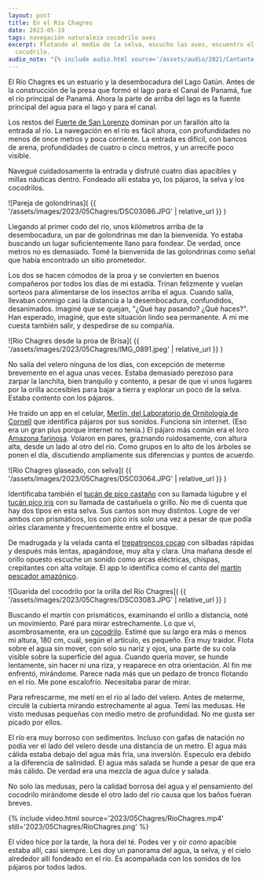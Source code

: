 ```yaml
---
layout: post
title: En el Río Chagres
date: 2023-05-19
tags: navegación naturaleza cocodrilo aves
excerpt: Flotando al medio de la selva, escucho las aves, encuentro el
  cocodrilo.
audio_note: "{% include audio.html source='/assets/audio/2021/Cantante.m4a' %}"
---
```


El Río Chagres es un estuario y la desembocadura del Lago Gatún. Antes de la
construcción de la presa que formó el lago para el Canal de Panamá, fue el
río principal de Panamá. Ahora la parte de arriba del lago es la fuente
principal del agua para el lago y para el canal.

Los restos del [Fuerte de San Lorenzo][fuerte] dominan por un
farallón alto la entrada al río. La navegación en el río es fácil ahora, con
profundidades no menos de once metros y poca corriente. La entrada es
difícil, con bancos de arena, profundidades de cuatro o cinco metros, y
un arrecife poco visible.

[fuerte]: https://es.wikipedia.org/wiki/Fuerte_de_San_Lorenzo

Navegué cuidadosamente la entrada y disfruté cuatro días apacibles y
millas náuticas dentro. Fondeado allí estaba yo, los pájaros, la selva y
los cocodrilos.

![Pareja de golondrinas](
  {{ '/assets/images/2023/05Chagres/DSC03086.JPG' | relative_url }}
)

Llegando al primer codo del río, unos kilómetros arriba de la desembocadura,
un par de golondrinas me dan la bienvenida. Yo estaba buscando un lugar
suficientemente llano para fondear. De verdad, once metros no es demasiado.
Tomé la bienvenida de las golondrinas como señal que había encontrado un sitio
prometedor.

Los dos se hacen cómodos de la proa y se convierten en buenos compañeros por todos
los días de mi estadía. Trinan felizmente y vuelan sorteos para alimentarse de
los insectos arriba el agua. Cuando salía, llevaban conmigo casi la distancia a
la desembocadura, confundidos, desanimados. Imaginé que se quejan, "¿Qué hay
pasando? ¿Qué haces?". Han esperado, imaginé, que este situación lindo sea
permanente. A mi me cuesta también salir, y despedirse de su compañía.

![Río Chagres desde la proa de Brisa](
  {{ '/assets/images/2023/05Chagres/IMG_0891.jpeg' | relative_url }}
)

No salía del velero ninguna de los días, con excepción de meterme brevemente
en el agua unas veces. Estaba demasiado perezoso para zarpar la lanchita, bien
tranquilo y contento, a pesar de que vi unos lugares por la orilla
accesibles para bajar a tierra y explorar un poco de la selva. Estaba
contento con los pájaros.

He traído un app en el celular, [Merlín, del Laboratorio de Ornitología de
Cornell][merlin] que identifica pájaros por sus sonidos. Funciona sin internet.
(Eso era un gran plus porque internet no tenía.) El pájaro más común era
el loro [Amazona farinosa][loro]. Volaron en pares, graznando ruidosamente, con
altura alta, desde un lado al otro del río.
Como grupos en lo alto de los árboles se ponen el día, discutiendo ampliamente
sus diferencias y puntos de acuerdo.

[loro]: https://es.wikipedia.org/wiki/Amazona_farinosa
[merlin]: https://www.allaboutbirds.org/guide/merlin/id

![Río Chagres glaseado, con selva](
  {{ '/assets/images/2023/05Chagres/DSC03064.JPG' | relative_url }}
)

Identificaba también el [tucán de pico castaño][castaño] con su llamada
lúgubre y el [tucán pico iris][iris] con su llamada de castañuela o grillo.
No me di cuenta que hay dos tipos en esta selva. Sus cantos son muy distintos.
Logre de ver ambos con prismáticos, los con pico iris solo una vez a pesar
de que podía oírles claramente y frecuentemente entre el bosque.

De madrugada y la velada canta el [trepatroncos cocao][trepa] con
silbadas rápidas y después más lentas, apagándose, muy alta y clara.
Una mañana desde el orillo opuesto escuche un sonido como arcas eléctricas,
chispas, crepitantes con alta voltaje. El app lo identifica como el canto
del [martín pescador amazónico][martín].

[castaño]: https://es.wikipedia.org/wiki/Ramphastos_swainsonii
[iris]: https://es.wikipedia.org/wiki/Ramphastos_sulfuratus
[trepa]: https://es.wikipedia.org/wiki/Xiphorhynchus_susurrans
[martín]: https://es.wikipedia.org/wiki/Chloroceryle_amazona

![Guarida del cocodrilo por la orilla del Río Chagres](
  {{ '/assets/images/2023/05Chagres/DSC03083.JPG' | relative_url }}
)

Buscando el martín con prismáticos, examinando el orillo a distancia, noté
un movimiento. Paré para mirar estrechamente. Lo que vi, asombrosamente,
era un [cocodrilo][coco]. Estimé que su largo era más o menos mi altura, 180
cm, cuál, según el artículo, es pequeño. Era muy traidor. Flota sobre el agua
sin mover, con solo su nariz y ojos, una parte de su cola visible sobre la
superficie del agua. Cuando quería mover, se hunde lentamente, sin hacer ni una
riza, y reaparece en otra orientación. Al fin me enfrentó, mirándome. Parece
nada más que un pedazo de tronco flotando en el río. Me pone escalofrío.
Necesitaba parar de mirar.

[coco]: https://es.wikipedia.org/wiki/Crocodylus_acutus

Para refrescarme, me metí en el río al lado del velero. Antes de meterme,
circulé la cubierta mirando estrechamente al agua. Temí las medusas. He visto
medusas pequeñas con medio metro de profundidad. No me gusta ser picado por
ellos.

El río era muy borroso con sedimentos. Incluso con gafas de
natación no podía ver el lado del velero desde una distancia de un metro.  El
agua más cálida estaba debajo del agua más fría, una inversión. Especulo era
debido a la diferencia de salinidad. El agua más salada se hunde a pesar de que
era más cálido.  De verdad era una mezcla de agua dulce y salada.

No solo las medusas, pero la calidad borrosa del agua y el pensamiento del
cocodrilo mirándome desde el otro lado del río causa que los baños fueran
breves.

{% include video.html
  source='2023/05Chagres/RíoChagres.mp4'
  still='2023/05Chagres/RíoChagres.png'
%}

El vídeo hice por la tarde, la hora del té. Podes ver y oír como apacible
estaba allí, casi siempre. Les doy un panorama del agua, la selva, y el cielo
alrededor allí fondeado en el río. Es acompañada con los sonidos de los
pájaros por todos lados.

